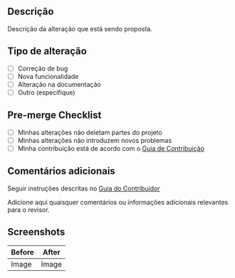 ## Descrição

Descrição da alteração que está sendo proposta.

## Tipo de alteração

- [ ] Correção de bug
- [ ] Nova funcionalidade
- [ ] Alteração na documentação
- [ ] Outro (especifique)

## Pre-merge Checklist

- [ ] Minhas alterações não deletam partes do projeto
- [ ] Minhas alterações não introduzem novos problemas
- [ ] Minha contribuição está de acordo com o [Guia de Contribuição](https://github.com/leoviana00/GitTemplate/blob/main/CONTRIBUTING.md)

## Comentários adicionais

Seguir instruções descritas no [Guia do Contribuidor](https://github.com/leoviana00/GitTemplate/blob/main/CONTRIBUTING.md#pull-requests)

Adicione aqui quaisquer comentários ou informações adicionais relevantes para o revisor.

## Screenshots

| Before | After |
| ------ | ----- |
| Image  | Image |